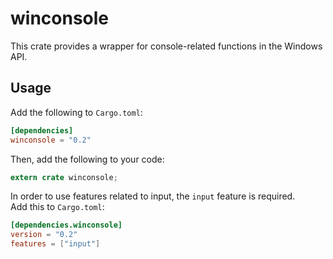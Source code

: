 # winconsole
This crate provides a wrapper for console-related functions in the Windows API.

## Usage
Add the following to `Cargo.toml`:
```toml
[dependencies]
winconsole = "0.2"
```
Then, add the following to your code:
```rust
extern crate winconsole;
```
In order to use features related to input, the `input` feature is required.  
Add this to `Cargo.toml`:
```toml
[dependencies.winconsole]
version = "0.2"
features = ["input"]
```
